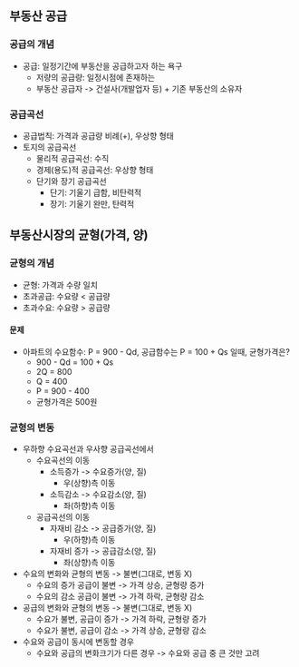 ## 부동산 공급
### 공급의 개념
- 공급: 일정기간에 부동산을 공급하고자 하는 욕구
    - 저량의 공급량: 일정시점에 존재하는
    - 부동산 공급자 -> 건설사(개발업자 등) + 기존 부동산의 소유자
### 공급곡선
- 공급법칙: 가격과 공급량 비례(+), 우상향 형태
- 토지의 공급곡선 
    - 물리적 공급곡선: 수직
    - 경제(용도)적 공급곡선: 우상향 형태
    - 단기와 장기 공급곡선
        - 단기: 기울기 급함, 비탄력적
        - 장기: 기울기 완만, 탄력적

## 부동산시장의 균형(가격, 양)
### 균형의 개념
- 균형: 가격과 수량 일치
- 초과공급: 수요량 < 공급량
- 초과수요: 수요량 > 공급량
#### 문제
- 아파트의 수요함수: P = 900 - Qd, 공급함수는 P = 100 + Qs 일때, 균형가격은?
    - 900 - Qd = 100 + Qs
    - 2Q = 800
    - Q = 400
    - P = 900 - 400
    - 균형가격은 500원
### 균형의 변동
- 우하향 수요곡선과 우사향 공급곡선에서
    - 수요곡선의 이동
        - 소득증가 -> 수요증가(양, 질)
            - 우(상향)측 이동
        - 소득감소 -> 수요감소(양, 질)
            - 좌(하향)측 이동
    - 공급곡선의 이동
        - 자재비 감소 -> 공급증가(양, 질)
            - 우(하향)측 이동
        - 자재비 증가 -> 공급감소(양, 질)
            - 좌(상향)측 이동
- 수요의 변화와 균형의 변동 -> 불변(그대로, 변동 X)
    - 수요의 증가 공급이 불변 -> 가격 상승, 균형량 증가
    - 수요의 감소 공급이 불변 -> 가격 하락, 균형량 감소
- 공급의 변화와 균형의 변동 -> 불변(그대로, 변동 X)
    - 수요가 불변, 공급이 증가 -> 가격 하락, 균형량 증가
    - 수요가 불변, 공급이 감소 -> 가격 상승, 균형량 감소
- 수요와 공급이 동시에 변동할 경우
    - 수요와 공급의 변화크기가 다른 경우 -> 수요와 공급 중 큰 것만 고려